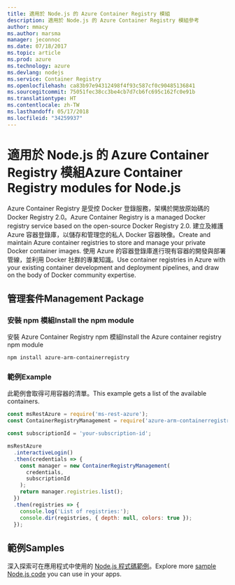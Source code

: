 ```yaml
---
title: 適用於 Node.js 的 Azure Container Registry 模組
description: 適用於 Node.js 的 Azure Container Registry 模組參考
author: mmacy
ms.author: marsma
manager: jeconnoc
ms.date: 07/18/2017
ms.topic: article
ms.prod: azure
ms.technology: azure
ms.devlang: nodejs
ms.service: Container Registry
ms.openlocfilehash: ca83b97e94312498f4f93c587cf0c90485136841
ms.sourcegitcommit: 75051fec38cc3be4cb7d7cb6fc695c162fc0e91b
ms.translationtype: HT
ms.contentlocale: zh-TW
ms.lasthandoff: 05/17/2018
ms.locfileid: "34259937"
---
```

# <a name="azure-container-registry-modules-for-nodejs"></a><span data-ttu-id="37e13-103">適用於 Node.js 的 Azure Container Registry 模組</span><span class="sxs-lookup"><span data-stu-id="37e13-103">Azure Container Registry modules for Node.js</span></span>

<span data-ttu-id="37e13-104">Azure Container Registry 是受控 Docker 登錄服務，架構於開放原始碼的 Docker Registry 2.0。</span><span class="sxs-lookup"><span data-stu-id="37e13-104">Azure Container Registry is a managed Docker registry service based on the open-source Docker Registry 2.0.</span></span> <span data-ttu-id="37e13-105">建立及維護 Azure 容器登錄庫，以儲存和管理您的私人 Docker 容器映像。</span><span class="sxs-lookup"><span data-stu-id="37e13-105">Create and maintain Azure container registries to store and manage your private Docker container images.</span></span> <span data-ttu-id="37e13-106">使用 Azure 的容器登錄庫進行現有容器的開發與部署管線，並利用 Docker 社群的專業知識。</span><span class="sxs-lookup"><span data-stu-id="37e13-106">Use container registries in Azure with your existing container development and deployment pipelines, and draw on the body of Docker community expertise.</span></span>

## <a name="management-package"></a><span data-ttu-id="37e13-107">管理套件</span><span class="sxs-lookup"><span data-stu-id="37e13-107">Management Package</span></span>

### <a name="install-the-npm-module"></a><span data-ttu-id="37e13-108">安裝 npm 模組</span><span class="sxs-lookup"><span data-stu-id="37e13-108">Install the npm module</span></span>

<span data-ttu-id="37e13-109">安裝 Azure Container Registry npm 模組</span><span class="sxs-lookup"><span data-stu-id="37e13-109">Install the Azure container registry npm module</span></span>

```bash
npm install azure-arm-containerregistry
```

### <a name="example"></a><span data-ttu-id="37e13-110">範例</span><span class="sxs-lookup"><span data-stu-id="37e13-110">Example</span></span>

<span data-ttu-id="37e13-111">此範例會取得可用容器的清單。</span><span class="sxs-lookup"><span data-stu-id="37e13-111">This example gets a list of the available containers.</span></span>

```javascript
const msRestAzure = require('ms-rest-azure');
const ContainerRegistryManagement = require('azure-arm-containerregistry');

const subscriptionId = 'your-subscription-id';

msRestAzure
  .interactiveLogin()
  .then(credentials => {
    const manager = new ContainerRegistryManagement(
      credentials,
      subscriptionId
    );
    return manager.registries.list();
  })
  .then(registries => {
    console.log('List of registries:');
    console.dir(registries, { depth: null, colors: true });
  });
```

## <a name="samples"></a><span data-ttu-id="37e13-112">範例</span><span class="sxs-lookup"><span data-stu-id="37e13-112">Samples</span></span>

<span data-ttu-id="37e13-113">深入探索可在應用程式中使用的 [Node.js 程式碼範例](https://azure.microsoft.com/resources/samples/?platform=nodejs)。</span><span class="sxs-lookup"><span data-stu-id="37e13-113">Explore more [sample Node.js code](https://azure.microsoft.com/resources/samples/?platform=nodejs) you can use in your apps.</span></span>
